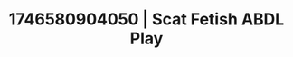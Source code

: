 ---
categories:
- Nerdy seduction
- AI-generated
- Softcore surrealism
- Candlelit scenes
- Hands-on body
- Body positivity
- ASMR
- Cosplay
image: /assets/images/1746580904050.jpg
layout: post
seo:
  description: Featured content with high-quality ABDL Play, Scat Fetish. HD images
    available.
  keywords: ABDL Play, Scat Fetish
  og_image: /assets/images/1746580904050.jpg
  schema_type: VisualArtwork
tags:
- ABDL Play
- '#1746580904050'
- Scat Fetish
title: 1746580904050 | Scat Fetish ABDL Play
---